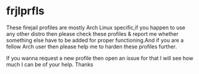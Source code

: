 # frjlprfls
These firejail profiles are mostly Arch Linux specific,if you happen to use any other distro then please check these profiles & report me whether something else have to be
added for proper functioning.And if you are a fellow Arch user then please help me to harden these profiles further.

If you wanna request a new profile then open an issue for that I will see how much I can be of your help.
Thanks
